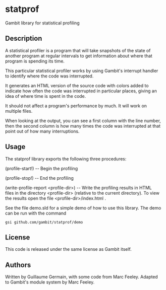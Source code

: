 # statprof

Gambit library for statistical profiling

## Description

A statistical profiler is a program that will take snapshots of the state of another program at regular intervals to get information about where that program is spending its time.

This particular statistical profiler works by using Gambit's interrupt handler to identify where the code was interrupted.

It generates an HTML version of the source code with colors added to indicate how often the code was interrupted in particular places, giving an idea of where time is spent in the code.

It should not affect a program's performance by much.  It will work on multiple files.

When looking at the output, you can see a first column with the line number, then the second column is how many times the code was interrupted at that point out of how many interruptions.


## Usage

The statprof library exports the following three procedures:

(profile-start!)
  -- Begin the profiling

(profile-stop!)
  -- End the profiling

(write-profile-report &lt;profile-dir&gt;)
  -- Write the profiling results in HTML files in the directory &lt;profile-dir&gt; (relative to the current directory).  To view the results open the file &lt;profile-dir&gt;/index.html .

See the file demo.sld for a simple demo of how to use this library.  The demo can be run with the command

    gsi github.com/gambit/statprof/demo

## License

This code is released under the same license as Gambit itself.

## Authors

Written by Guillaume Germain, with some code from Marc Feeley.
Adapted to Gambit's module system by Marc Feeley.
